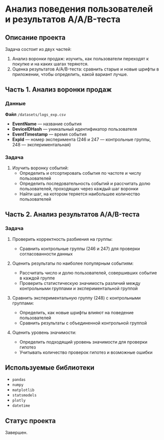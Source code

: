 # Анализ поведения пользователей и результатов A/A/B-теста

## Описание проекта

Задача состоит из двух частей:
1. Анализ воронки продаж: изучить, как пользователи переходят к покупке и на каких шагах теряются.
2. Оценка результатов A/A/B-теста: сравнить старые и новые шрифты в приложении, чтобы определить, какой вариант лучше.

## Часть 1. Анализ воронки продаж

### Данные

**Файл** `/datasets/logs_exp.csv`

- **EventName** — название события
- **DeviceIDHash** — уникальный идентификатор пользователя
- **EventTimestamp** — время события
- **ExpId** — номер эксперимента (246 и 247 — контрольные группы, 248 — экспериментальная)

### Задача

1. Изучить воронку событий:
   - Определить и отсортировать события по частоте и числу пользователей
   - Определить последовательность событий и рассчитать долю пользователей, проходящих через каждый шаг воронки
   - Найти шаг, на котором теряется наибольшее количество пользователей

## Часть 2. Анализ результатов A/A/B-теста

### Задача

1. Проверить корректность разбиения на группы:
   - Сравнить контрольные группы (246 и 247) для проверки согласованности данных

2. Оценить результаты по наиболее популярным событиям:
   - Рассчитать число и долю пользователей, совершивших событие в каждой группе
   - Проверить статистическую значимость различий между контрольными группами и экспериментальной группой

3. Сравнить экспериментальную группу (248) с контрольными группами:
   - Определить, как новые шрифты влияют на поведение пользователей
   - Сравнить результаты с объединенной контрольной группой

4. Оценить уровень значимости:
   - Определить подходящий уровень значимости для проверки гипотез
   - Учитывать количество проверок гипотез и возможные ошибки

## Используемые библиотеки

- `pandas`
- `numpy`
- `matplotlib` 
- `statsmodels`
- `plotly`
- `datetime`

## Статус проекта

Завершен.
